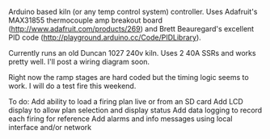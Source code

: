Arduino based kiln (or any temp control system) controller. Uses Adafruit's MAX31855 thermocouple amp breakout board (http://www.adafruit.com/products/269) and Brett Beauregard's excellent PID code (http://playground.arduino.cc/Code/PIDLibrary).

Currently runs an old Duncan 1027 240v kiln. Uses 2 40A SSRs and works pretty well. I'll post a wiring diagram soon.

Right now the ramp stages are hard coded but the timing logic seems to work. I will do a test fire this weekend.

To do:
Add ability to load a firing plan live or from an SD card
Add LCD display to allow plan selection and display status
Add data logging to record each firing for reference
Add alarms and info messages using local interface and/or network

